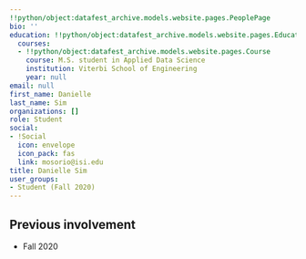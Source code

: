 ```yaml
---
!!python/object:datafest_archive.models.website.pages.PeoplePage
bio: ''
education: !!python/object:datafest_archive.models.website.pages.Education
  courses:
  - !!python/object:datafest_archive.models.website.pages.Course
    course: M.S. student in Applied Data Science
    institution: Viterbi School of Engineering
    year: null
email: null
first_name: Danielle
last_name: Sim
organizations: []
role: Student
social:
- !Social
  icon: envelope
  icon_pack: fas
  link: mosorio@isi.edu
title: Danielle Sim
user_groups:
- Student (Fall 2020)
---
```



## Previous involvement

* Fall 2020

